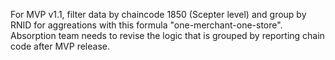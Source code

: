 For MVP v1.1, filter data by chaincode 1850 (Scepter level) and group by RNID for aggreations with this formula "one-merchant-one-store". Absorption team needs to revise the logic that is grouped by reporting chain code after MVP release. 